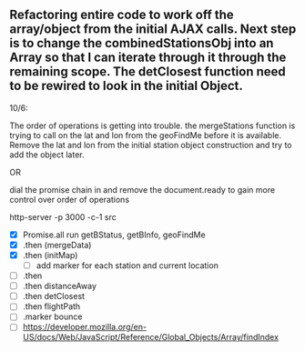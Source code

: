 Refactoring entire code to work off the array/object from the initial AJAX calls. Next step is to change the combinedStationsObj into an Array so that I can iterate through it through the remaining scope. The detClosest function need to be rewired to look in the initial Object.
-----
10/6:

The order of operations is getting into trouble. the mergeStations function is trying to call on the lat and lon from the geoFindMe before it is available. Remove the lat and lon from the initial station object construction and try to add the object later.

OR

dial the promise chain in and remove the document.ready to gain more control over order of operations

http-server -p 3000 -c-1 src

- [x] Promise.all run getBStatus, getBInfo, geoFindMe
- [x] .then (mergeData)
- [x] .then (initMap)
  - [ ] add marker for each station and current location
- [ ] .then
- [ ] .then distanceAway
- [ ] .then detClosest
- [ ] .then flightPath
- [ ] .marker bounce
- [ ] https://developer.mozilla.org/en-US/docs/Web/JavaScript/Reference/Global_Objects/Array/findIndex
